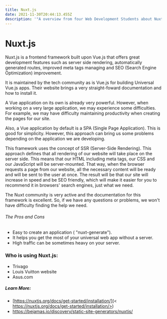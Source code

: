 ```yaml
---
title: Nuxt.js
date: 2021-11-30T20:44:13.455Z
description: '"A overview from four Web Development Students about Nuxt.js" '
---
```

# **Nuxt.js**

Nuxt.js is a frontend framework built upon Vue.js that offers great development features such as server side rendering, automatically generated routes, improved meta tags managing and SEO (Search Engine Optimization) improvement. 

It is maintained by the tech community as is Vue.js for building Universal Vue.js apps. Their website brings a very straight-foward documentation and how to install it.

A Vue application on its own is already very powerful. However, when working on a very large application, we may experience some difficulties. For example, we may have difficulty maintaining productivity when creating the pages for our site.

Also, a Vue application by default is a SPA (Single Page Application). This is good for simplicity. However, this approach can bring us some problems depending on the application we are developing.

This framework uses the concept of SSR (Server-Side Rendering). This approach defines that all rendering of our website will take place on the server side. This means that our HTML including meta tags, our CSS and our JavaScript will be server-mounted. That way, when the browser requests a page from our website, all the necessary content will be ready and will be sent to the user at once. The result will be that our site will increase in speed and be SEO friendly, which will make it easier for you to recommend it in browsers' search engines, just what we need.

The Nuxt community is very active and the documentation for this framework is excellent. So, if we have any questions or problems, we won't have difficulty finding the help we need. 



###### The Pros and Cons

* Easy to create an application  ( "nuxt-generate").
* It helps you get the most of your universal web app without a server.
* High traffic can be sometimes heavy on your server.



### Who is using Nuxt.js:

* Trivago
* Louis Vuitton website
* Asus.com

##### Learn More:

* [https://nuxtjs.org/docs/get-started/installation/](< https://nuxtjs.org/docs/get-started/installation/>)  
* <https://bejamas.io/discovery/static-site-generators/nuxtjs/>